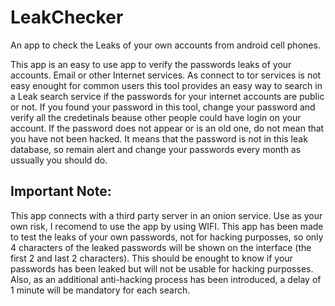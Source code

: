 # LeakChecker
An app to check the Leaks of your own accounts from android cell phones.

This app is an easy to use app to verify the passwords leaks of your accounts. Email or other Internet services. As connect to tor services is not easy enought for common users this tool provides an easy way to search in a Leak search service if the passwords for your internet accounts are public or not. If you found your password in this tool, change your password and verify all the credetinals beause other people could have login on your account. If the password does not appear or is an old one, do not mean that you have not been hacked. It means that the password is not in this leak database, so remain alert and change your passwords every month as ussually you should do.

## Important Note:

This app connects with a third party server in an onion service. Use as your own risk, I recomend to use the app by using WIFI.
This app has been made to test the leaks of your own passwords, not for hacking purposses, so only 4 characters of the leaked passwords will be shown on the interface (the first 2 and last 2 characters). This should be enought to know if your passwords has been leaked but will not be usable for hacking purposses.
Also, as an additional anti-hacking process has been introduced, a delay of 1 minute will be mandatory for each search.
